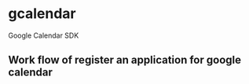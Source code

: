 gcalendar
=========

Google Calendar SDK

## Work flow of register an application for google calendar
